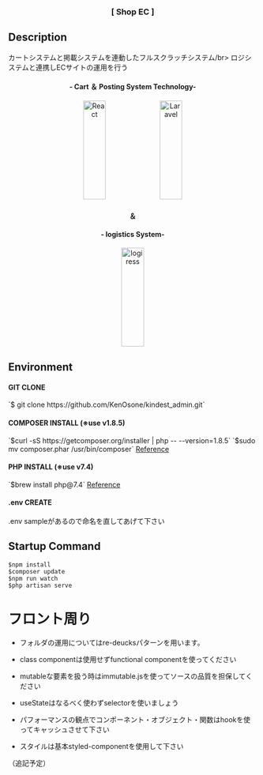 
<h3 align="center">[ Shop EC ]</h3>

## Description
<p>
カートシステムと掲載システムを連動したフルスクラッチシステム/br>
ロジシステムと連携しECサイトの運用を行う
</p>

<h4 align="center">- Cart ＆ Posting System Technology-</h4> 
<p align="center">
<img width="30%" height="200px" alt="React" src="https://user-images.githubusercontent.com/73631392/103876070-89ebe280-5116-11eb-8ae9-83217bab8cea.png">
    
<img width="30%" height="200px" alt="Laravel" src="https://user-images.githubusercontent.com/73631392/103876021-7771a900-5116-11eb-911d-439b02ae1756.png">  
</p>

<h4 align="center"> ＆ </h4>
<h4 align="center">- logistics System-</h4> 
<p align="center">
<img width="30%" height="200px" alt="logiress" src="https://user-images.githubusercontent.com/73631392/103877340-42feec80-5118-11eb-8322-fd6943517974.png">
</p>

## Environment
<h4> GIT CLONE </h4>
`$ git clone https://github.com/KenOsone/kindest_admin.git`

<h4> COMPOSER INSTALL (※use v1.8.5)</h4>
`$curl -sS https://getcomposer.org/installer | php -- --version=1.8.5`
`$sudo mv composer.phar /usr/bin/composer`
<a href="https://yoshinorin.net/2017/07/15/update-php-composer/">Reference</a>

<h4> PHP INSTALL (※use v7.4)</h4>
`$brew install php@7.4`
<a href="https://pointsandlines.jp/server-side/php/phpbrew">Reference</a>

<h4> .env CREATE </h4>
.env sampleがあるので命名を直してあげて下さい


## Startup Command
`$npm install`<br>
`$composer update`<br>
`$npm run watch`<br>
`$php artisan serve`<br>


# フロント周り

- フォルダの運用についてはre-deucksパターンを用います。

- class componentは使用せずfunctional componentを使ってください

- mutableな要素を扱う時はimmutable.jsを使ってソースの品質を担保してください

- useStateはなるべく使わずselectorを使いましょう

- パフォーマンスの観点でコンポーネント・オブジェクト・関数はhookを使ってキャッシュさせて下さい

- スタイルは基本styled-componentを使用して下さい

（追記予定）
